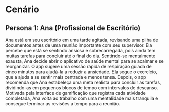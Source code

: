 # Cenário

## Persona 1: Ana (Profissional de Escritório)
Ana está em seu escritório em uma tarde agitada, revisando uma pilha de documentos antes de uma reunião importante com seu supervisor. Ela percebe que está se sentindo ansiosa e sobrecarregada, pois ainda tem muitas tarefas para concluir até o final do dia. Sentindo-se mentalmente exausta, Ana decide abrir o aplicativo de saúde mental para se acalmar e se reorganizar. O app sugere uma sessão rápida de respiração guiada de cinco minutos para ajudá-la a reduzir a ansiedade. Ela segue o exercício, que a ajuda a se sentir mais centrada e menos tensa. Depois, o app recomenda que Ana estabeleça uma meta realista para concluir as tarefas, dividindo-as em pequenos blocos de tempo com intervalos de descanso. Motivada pela interface de gamificação que registra cada atividade completada, Ana volta ao trabalho com uma mentalidade mais tranquila e consegue terminar as revisões a tempo para a reunião.

